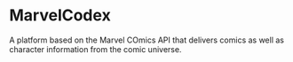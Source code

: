 # MarvelCodex
A platform based on the Marvel COmics API that delivers comics as well as character information from the comic universe.
